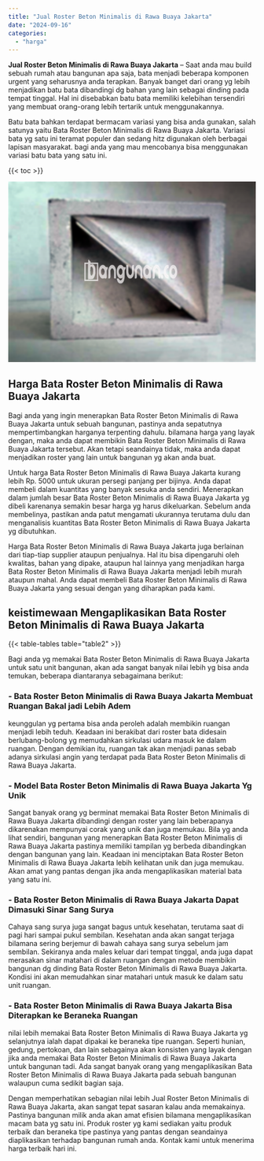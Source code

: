 ```yaml
---
title: "Jual Roster Beton Minimalis di Rawa Buaya Jakarta"
date: "2024-09-16"
categories: 
  - "harga"
---
```


**Jual Roster Beton Minimalis di Rawa Buaya Jakarta** – Saat anda mau build sebuah rumah atau bangunan apa saja, bata menjadi beberapa komponen urgent yang seharusnya anda terapkan. Banyak banget dari orang yg lebih menjadikan batu bata dibandingi dg bahan yang lain sebagai dinding pada tempat tinggal. Hal ini disebabkan batu bata memiliki kelebihan tersendiri yang membuat orang-orang lebih tertarik untuk menggunakannya.

Batu bata bahkan terdapat bermacam variasi yang bisa anda gunakan, salah satunya yaitu Bata Roster Beton Minimalis di Rawa Buaya Jakarta. Variasi bata yg satu ini teramat populer dan sedang hitz digunakan oleh berbagai lapisan masyarakat. bagi anda yang mau mencobanya bisa menggunakan variasi batu bata yang satu ini.

{{< toc >}}

![Jual Roster Beton Minimalis di Rawa Buaya Jakarta](/images/bata-roster-minimalis-05.png)

## Harga Bata Roster Beton Minimalis di Rawa Buaya Jakarta

Bagi anda yang ingin menerapkan Bata Roster Beton Minimalis di Rawa Buaya Jakarta untuk sebuah bangunan, pastinya anda sepatutnya mempertimbangkan harganya terpenting dahulu. bilamana harga yang layak dengan, maka anda dapat membikin Bata Roster Beton Minimalis di Rawa Buaya Jakarta tersebut. Akan tetapi seandainya tidak, maka anda dapat menjadikan roster yang lain untuk bangunan yg akan anda buat.

Untuk harga Bata Roster Beton Minimalis di Rawa Buaya Jakarta kurang lebih Rp. 5000 untuk ukuran persegi panjang per bijinya. Anda dapat membeli dalam kuantitas yang banyak sesuka anda sendiri. Menerapkan dalam jumlah besar Bata Roster Beton Minimalis di Rawa Buaya Jakarta yg dibeli karenanya semakin besar harga yg harus dikeluarkan. Sebelum anda membelinya, pastikan anda patut mengamati ukurannya terutama dulu dan menganalisis kuantitas Bata Roster Beton Minimalis di Rawa Buaya Jakarta yg dibutuhkan.

Harga Bata Roster Beton Minimalis di Rawa Buaya Jakarta juga berlainan dari tiap-tiap supplier ataupun penjualnya. Hal itu bisa dipengaruhi oleh kwalitas, bahan yang dipake, ataupun hal lainnya yang menjadikan harga Bata Roster Beton Minimalis di Rawa Buaya Jakarta menjadi lebih murah ataupun mahal. Anda dapat membeli Bata Roster Beton Minimalis di Rawa Buaya Jakarta yang sesuai dengan yang diharapkan pada kami.

## keistimewaan Mengaplikasikan Bata Roster Beton Minimalis di Rawa Buaya Jakarta

{{< table-tables table="table2" >}}

Bagi anda yg memakai Bata Roster Beton Minimalis di Rawa Buaya Jakarta untuk satu unit bangunan, akan ada sangat banyak nilai lebih yg bisa anda temukan, beberapa diantaranya sebagaimana berikut:

### \- Bata Roster Beton Minimalis di Rawa Buaya Jakarta Membuat Ruangan Bakal jadi Lebih Adem

keunggulan yg pertama bisa anda peroleh adalah membikin ruangan menjadi lebih teduh. Keadaan ini berakibat dari roster bata didesain berlubang-bolong yg memudahkan sirkulasi udara masuk ke dalam ruangan. Dengan demikian itu, ruangan tak akan menjadi panas sebab adanya sirkulasi angin yang terdapat pada Bata Roster Beton Minimalis di Rawa Buaya Jakarta.

### \- Model Bata Roster Beton Minimalis di Rawa Buaya Jakarta Yg Unik

Sangat banyak orang yg berminat memakai Bata Roster Beton Minimalis di Rawa Buaya Jakarta dibandingi dengan roster yang lain beberapanya dikarenakan mempunyai corak yang unik dan juga memukau. Bila yg anda lihat sendiri, bangunan yang menerapkan Bata Roster Beton Minimalis di Rawa Buaya Jakarta pastinya memiliki tampilan yg berbeda dibandingkan dengan bangunan yang lain. Keadaan ini menciptakan Bata Roster Beton Minimalis di Rawa Buaya Jakarta lebih kelihatan unik dan juga memukau. Akan amat yang pantas dengan jika anda mengaplikasikan material bata yang satu ini.

### \- Bata Roster Beton Minimalis di Rawa Buaya Jakarta Dapat Dimasuki Sinar Sang Surya

Cahaya sang surya juga sangat bagus untuk kesehatan, terutama saat di pagi hari sampai pukul sembilan. Kesehatan anda akan sangat terjaga bilamana sering berjemur di bawah cahaya sang surya sebelum jam sembilan. Sekiranya anda males keluar dari tempat tinggal, anda juga dapat merasakan sinar matahari di dalam ruangan dengan metode membikin bangunan dg dinding Bata Roster Beton Minimalis di Rawa Buaya Jakarta. Kondisi ini akan memudahkan sinar matahari untuk masuk ke dalam satu unit ruangan.

### \- Bata Roster Beton Minimalis di Rawa Buaya Jakarta Bisa Diterapkan ke Beraneka Ruangan

nilai lebih memakai Bata Roster Beton Minimalis di Rawa Buaya Jakarta yg selanjutnya ialah dapat dipakai ke beraneka tipe ruangan. Seperti hunian, gedung, pertokoan, dan lain sebagainya akan konsisten yang layak dengan jika anda memakai Bata Roster Beton Minimalis di Rawa Buaya Jakarta untuk bangunan tadi. Ada sangat banyak orang yang mengaplikasikan Bata Roster Beton Minimalis di Rawa Buaya Jakarta pada sebuah bangunan walaupun cuma sedikit bagian saja.

Dengan memperhatikan sebagian nilai lebih Jual Roster Beton Minimalis di Rawa Buaya Jakarta, akan sangat tepat sasaran kalau anda memakainya. Pastinya bangunan milik anda akan amat efisien bilamana mengaplikasikan macam bata yg satu ini. Produk roster yg kami sediakan yaitu produk terbaik dan beraneka tipe pastinya yang pantas dengan seandainya diaplikasikan terhadap bangunan rumah anda. Kontak kami untuk menerima harga terbaik hari ini.
